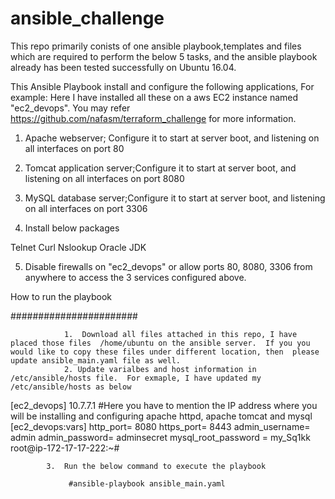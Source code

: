 # ansible_challenge

  This repo primarily conists of one ansible playbook,templates and files which are required to perform the below 5 tasks, and the ansible playbook already has been tested successfully on Ubuntu 16.04. 

  This Ansible Playbook install and configure the following applications, For example: Here  I have installed all these on a aws EC2  instance named "ec2_devops".  You may refer https://github.com/nafasm/terraform_challenge for more information. 

1.  Apache webserver; Configure it to start at server boot, and listening on all interfaces on port 80

2. Tomcat application server;Configure it to start at server boot, and listening on all interfaces on port 8080

3. MySQL database server;Configure it to start at server boot, and listening on all interfaces on port 3306

4. Install below packages

  Telnet
  Curl
  Nslookup
  Oracle JDK
  
5. Disable firewalls on "ec2_devops" or allow ports 80, 8080, 3306 from anywhere to access the 3 services configured above. 

How to run the playbook 

#######################

                1.  Download all files attached in this repo, I have placed those files  /home/ubuntu on the ansible server.  If you you would like to copy these files under different location, then  please update ansible_main.yaml file as well.
                2. Update varialbes and host information in /etc/ansible/hosts file.  For exmaple, I have updated my /etc/ansible/hosts as below 

[ec2_devops]
10.7.7.1 #Here you have to mention the IP address where you will be installing and configuring apache httpd, apache tomcat and mysql
[ec2_devops:vars]
http_port= 8080
https_port= 8443
admin_username= admin
admin_password= adminsecret
mysql_root_password = my_Sq1kk
root@ip-172-17-17-222:~#

            3.  Run the below command to execute the playbook
            
                 #ansible-playbook ansible_main.yaml
                 
                 
